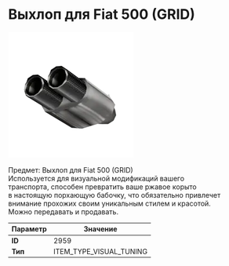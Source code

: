 # Выхлоп для Fiat 500 (GRID)

![Item Image](../img/2959.webp?raw=true)

Предмет: Выхлоп для Fiat 500 (GRID)<br>Используется для визуальной модификаций вашего<br>транспорта, способен превратить ваше ржавое корыто<br>в настоящую порхающую бабочку, что обязательно привлечет<br>внимание прохожих своим уникальным стилем и красотой.<br>Можно передавать и продавать.


| Параметр | Значение |
|----------|----------|
| **ID** | 2959 |
| **Тип** | ITEM_TYPE_VISUAL_TUNING |

